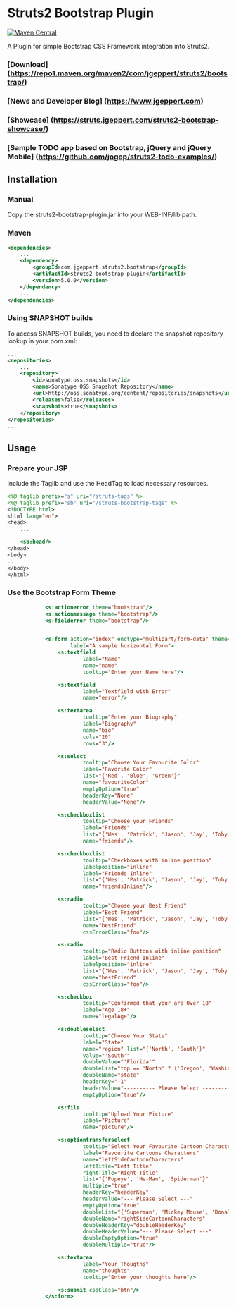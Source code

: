 # Struts2 Bootstrap Plugin

[![Maven Central](https://maven-badges.herokuapp.com/maven-central/com.jgeppert.struts2.bootstrap/struts2-bootstrap-plugin/badge.svg)](https://maven-badges.herokuapp.com/maven-central/com.jgeppert.struts2.bootstrap/struts2-bootstrap-plugin/)

A Plugin for simple Bootstrap CSS Framework integration into Struts2.

### [Download] (https://repo1.maven.org/maven2/com/jgeppert/struts2/bootstrap/)
### [News and Developer Blog] (https://www.jgeppert.com)
### [Showcase] (https://struts.jgeppert.com/struts2-bootstrap-showcase/)
### [Sample TODO app based on Bootstrap, jQuery and jQuery Mobile] (https://github.com/jogep/struts2-todo-examples/)

## Installation

### Manual
Copy the struts2-bootstrap-plugin.jar into your WEB-INF/lib path. 

### Maven

```xml
<dependencies>
    ...
    <dependency>
        <groupId>com.jgeppert.struts2.bootstrap</groupId>
        <artifactId>struts2-bootstrap-plugin</artifactId>
        <version>5.0.0</version>
    </dependency>
    ...
</dependencies>
```

### Using SNAPSHOT builds
To access SNAPSHOT builds, you need to declare the snapshot repository lookup in your pom.xml:
```xml
...
<repositories>
    ...
    <repository>
        <id>sonatype.oss.snapshots</id>
        <name>Sonatype OSS Snapshot Repository</name>
        <url>http://oss.sonatype.org/content/repositories/snapshots</url>
        <releases>false</releases>
        <snapshots>true</snapshots>
    </repository>
</repositories>
...
```

## Usage

### Prepare your JSP

Include the Taglib and use the HeadTag to load necessary resources.

```jsp
<%@ taglib prefix="s" uri="/struts-tags" %>
<%@ taglib prefix="sb" uri="/struts-bootstrap-tags" %>
<!DOCTYPE html>
<html lang="en">
<head>
    ...

    <sb:head/>
</head>
<body>
...
</body>
</html>
```

### Use the Bootstrap Form Theme

```jsp
            <s:actionerror theme="bootstrap"/>
            <s:actionmessage theme="bootstrap"/>
            <s:fielderror theme="bootstrap"/>


            <s:form action="index" enctype="multipart/form-data" theme="bootstrap" cssClass="form-horizontal"
                    label="A sample horizontal Form">
                <s:textfield
                        label="Name"
                        name="name"
                        tooltip="Enter your Name here"/>

                <s:textfield
                        label="Textfield with Error"
                        name="error"/>

                <s:textarea
                        tooltip="Enter your Biography"
                        label="Biography"
                        name="bio"
                        cols="20"
                        rows="3"/>

                <s:select
                        tooltip="Choose Your Favourite Color"
                        label="Favorite Color"
                        list="{'Red', 'Blue', 'Green'}"
                        name="favouriteColor"
                        emptyOption="true"
                        headerKey="None"
                        headerValue="None"/>

                <s:checkboxlist
                        tooltip="Choose your Friends"
                        label="Friends"
                        list="{'Wes', 'Patrick', 'Jason', 'Jay', 'Toby', 'Rene'}"
                        name="friends"/>

                <s:checkboxlist
                        tooltip="Checkboxes with inline position"
                        labelposition="inline"
                        label="Friends Inline"
                        list="{'Wes', 'Patrick', 'Jason', 'Jay', 'Toby', 'Rene'}"
                        name="friendsInline"/>

                <s:radio
                        tooltip="Choose your Best Friend"
                        label="Best Friend"
                        list="{'Wes', 'Patrick', 'Jason', 'Jay', 'Toby', 'Rene'}"
                        name="bestFriend"
                        cssErrorClass="foo"/>

                <s:radio
                        tooltip="Radio Buttons with inline position"
                        label="Best Friend Inline"
                        labelposition="inline"
                        list="{'Wes', 'Patrick', 'Jason', 'Jay', 'Toby', 'Rene'}"
                        name="bestFriend"
                        cssErrorClass="foo"/>

                <s:checkbox
                        tooltip="Confirmed that your are Over 18"
                        label="Age 18+"
                        name="legalAge"/>

                <s:doubleselect
                        tooltip="Choose Your State"
                        label="State"
                        name="region" list="{'North', 'South'}"
                        value="'South'"
                        doubleValue="'Florida'"
                        doubleList="top == 'North' ? {'Oregon', 'Washington'} : {'Texas', 'Florida'}"
                        doubleName="state"
                        headerKey="-1"
                        headerValue="---------- Please Select ----------"
                        emptyOption="true"/>

                <s:file
                        tooltip="Upload Your Picture"
                        label="Picture"
                        name="picture"/>

                <s:optiontransferselect
                        tooltip="Select Your Favourite Cartoon Characters"
                        label="Favourite Cartoons Characters"
                        name="leftSideCartoonCharacters"
                        leftTitle="Left Title"
                        rightTitle="Right Title"
                        list="{'Popeye', 'He-Man', 'Spiderman'}"
                        multiple="true"
                        headerKey="headerKey"
                        headerValue="--- Please Select ---"
                        emptyOption="true"
                        doubleList="{'Superman', 'Mickey Mouse', 'Donald Duck'}"
                        doubleName="rightSideCartoonCharacters"
                        doubleHeaderKey="doubleHeaderKey"
                        doubleHeaderValue="--- Please Select ---"
                        doubleEmptyOption="true"
                        doubleMultiple="true"/>

                <s:textarea
                        label="Your Thougths"
                        name="thoughts"
                        tooltip="Enter your thoughts here"/>

                <s:submit cssClass="btn"/>
            </s:form>
```
